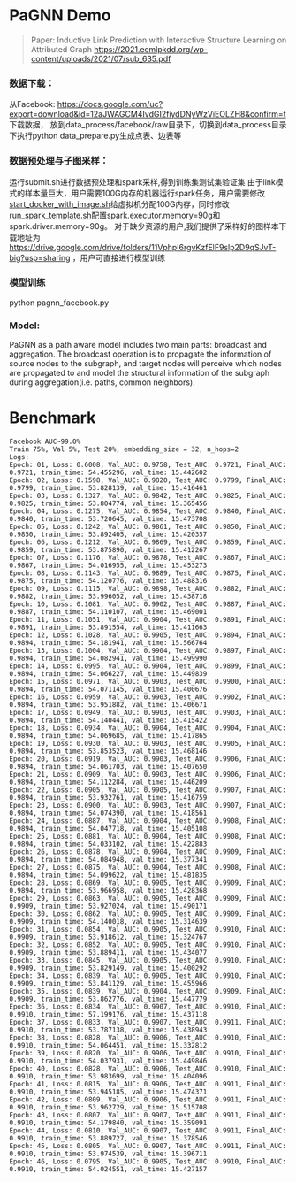 # PaGNN Demo

> Paper: Inductive Link Prediction with Interactive Structure Learning on Attributed Graph
https://2021.ecmlpkdd.org/wp-content/uploads/2021/07/sub_635.pdf

### 数据下载：

从Facebook: https://docs.google.com/uc?export=download&id=12aJWAGCM4IvdGI2fiydDNyWzViEOLZH8&confirm=t 下载数据，
放到data_process/facebook/raw目录下，切换到data_process目录下执行python data_prepare.py生成点表、边表等

### 数据预处理与子图采样：

运行submit.sh进行数据预处理和spark采样,得到训练集测试集验证集
由于link模式的样本量巨大，用户需要100G内存的机器运行spark任务，用户需要修改[start_docker_with_image.sh](../../../../docker/start_docker_with_image.sh)给虚拟机分配100G内存，同时修改[run_spark_template.sh](../run_spark_template.sh)配置spark.executor.memory=90g和spark.driver.memory=90g。
对于缺少资源的用户,我们提供了采样好的图样本下载地址为 https://drive.google.com/drive/folders/11VphpI6rgvKzfElF9slp2D9qSJvT-big?usp=sharing ，用户可直接进行模型训练

### 模型训练

python pagnn_facebook.py

### Model:

PaGNN as a path aware model includes two main parts: broadcast and aggregation. The broadcast operation is to propagate
the information of source nodes to the subgraph, and target nodes will perceive which nodes are propagated to and model
the structural information of the subgraph during aggregation(i.e. paths, common neighbors).

# Benchmark

```
Facebook AUC~99.0%
Train 75%, Val 5%, Test 20%, embedding_size = 32, n_hops=2
Logs:
Epoch: 01, Loss: 0.6008, Val_AUC: 0.9758, Test_AUC: 0.9721, Final_AUC: 0.9721, train_time: 54.455296, val_time: 15.442602
Epoch: 02, Loss: 0.1598, Val_AUC: 0.9820, Test_AUC: 0.9799, Final_AUC: 0.9799, train_time: 53.828139, val_time: 15.416461
Epoch: 03, Loss: 0.1327, Val_AUC: 0.9842, Test_AUC: 0.9825, Final_AUC: 0.9825, train_time: 53.804774, val_time: 15.365456
Epoch: 04, Loss: 0.1275, Val_AUC: 0.9854, Test_AUC: 0.9840, Final_AUC: 0.9840, train_time: 53.720645, val_time: 15.473708
Epoch: 05, Loss: 0.1242, Val_AUC: 0.9861, Test_AUC: 0.9850, Final_AUC: 0.9850, train_time: 53.892405, val_time: 15.420357
Epoch: 06, Loss: 0.1212, Val_AUC: 0.9869, Test_AUC: 0.9859, Final_AUC: 0.9859, train_time: 53.875890, val_time: 15.412267
Epoch: 07, Loss: 0.1176, Val_AUC: 0.9878, Test_AUC: 0.9867, Final_AUC: 0.9867, train_time: 54.016955, val_time: 15.453273
Epoch: 08, Loss: 0.1143, Val_AUC: 0.9889, Test_AUC: 0.9875, Final_AUC: 0.9875, train_time: 54.120776, val_time: 15.488316
Epoch: 09, Loss: 0.1115, Val_AUC: 0.9898, Test_AUC: 0.9882, Final_AUC: 0.9882, train_time: 53.996052, val_time: 15.438718
Epoch: 10, Loss: 0.1081, Val_AUC: 0.9902, Test_AUC: 0.9887, Final_AUC: 0.9887, train_time: 54.110107, val_time: 15.469001
Epoch: 11, Loss: 0.1051, Val_AUC: 0.9904, Test_AUC: 0.9891, Final_AUC: 0.9891, train_time: 53.891554, val_time: 15.411663
Epoch: 12, Loss: 0.1028, Val_AUC: 0.9905, Test_AUC: 0.9894, Final_AUC: 0.9894, train_time: 54.181941, val_time: 15.566764
Epoch: 13, Loss: 0.1004, Val_AUC: 0.9904, Test_AUC: 0.9897, Final_AUC: 0.9894, train_time: 54.082941, val_time: 15.499990
Epoch: 14, Loss: 0.0995, Val_AUC: 0.9904, Test_AUC: 0.9899, Final_AUC: 0.9894, train_time: 54.066227, val_time: 15.449839
Epoch: 15, Loss: 0.0971, Val_AUC: 0.9903, Test_AUC: 0.9900, Final_AUC: 0.9894, train_time: 54.071145, val_time: 15.400676
Epoch: 16, Loss: 0.0959, Val_AUC: 0.9903, Test_AUC: 0.9902, Final_AUC: 0.9894, train_time: 53.951882, val_time: 15.406671
Epoch: 17, Loss: 0.0949, Val_AUC: 0.9903, Test_AUC: 0.9903, Final_AUC: 0.9894, train_time: 54.140441, val_time: 15.415422
Epoch: 18, Loss: 0.0934, Val_AUC: 0.9904, Test_AUC: 0.9904, Final_AUC: 0.9894, train_time: 54.069685, val_time: 15.417865
Epoch: 19, Loss: 0.0930, Val_AUC: 0.9903, Test_AUC: 0.9905, Final_AUC: 0.9894, train_time: 53.853523, val_time: 15.468146
Epoch: 20, Loss: 0.0919, Val_AUC: 0.9903, Test_AUC: 0.9906, Final_AUC: 0.9894, train_time: 54.061703, val_time: 15.407650
Epoch: 21, Loss: 0.0909, Val_AUC: 0.9903, Test_AUC: 0.9906, Final_AUC: 0.9894, train_time: 54.112284, val_time: 15.446209
Epoch: 22, Loss: 0.0905, Val_AUC: 0.9905, Test_AUC: 0.9907, Final_AUC: 0.9894, train_time: 53.932761, val_time: 15.416759
Epoch: 23, Loss: 0.0900, Val_AUC: 0.9903, Test_AUC: 0.9907, Final_AUC: 0.9894, train_time: 54.074390, val_time: 15.418561
Epoch: 24, Loss: 0.0887, Val_AUC: 0.9904, Test_AUC: 0.9908, Final_AUC: 0.9894, train_time: 54.047718, val_time: 15.405108
Epoch: 25, Loss: 0.0881, Val_AUC: 0.9904, Test_AUC: 0.9908, Final_AUC: 0.9894, train_time: 54.033102, val_time: 15.422883
Epoch: 26, Loss: 0.0878, Val_AUC: 0.9904, Test_AUC: 0.9909, Final_AUC: 0.9894, train_time: 54.084948, val_time: 15.377341
Epoch: 27, Loss: 0.0875, Val_AUC: 0.9904, Test_AUC: 0.9908, Final_AUC: 0.9894, train_time: 54.099622, val_time: 15.481835
Epoch: 28, Loss: 0.0869, Val_AUC: 0.9905, Test_AUC: 0.9909, Final_AUC: 0.9894, train_time: 53.966958, val_time: 15.428368
Epoch: 29, Loss: 0.0863, Val_AUC: 0.9905, Test_AUC: 0.9909, Final_AUC: 0.9909, train_time: 53.927024, val_time: 15.490171
Epoch: 30, Loss: 0.0862, Val_AUC: 0.9905, Test_AUC: 0.9909, Final_AUC: 0.9909, train_time: 54.140018, val_time: 15.314639
Epoch: 31, Loss: 0.0854, Val_AUC: 0.9905, Test_AUC: 0.9910, Final_AUC: 0.9909, train_time: 53.918612, val_time: 15.324767
Epoch: 32, Loss: 0.0852, Val_AUC: 0.9905, Test_AUC: 0.9910, Final_AUC: 0.9909, train_time: 53.889411, val_time: 15.434077
Epoch: 33, Loss: 0.0845, Val_AUC: 0.9905, Test_AUC: 0.9910, Final_AUC: 0.9909, train_time: 53.829149, val_time: 15.400292
Epoch: 34, Loss: 0.0839, Val_AUC: 0.9905, Test_AUC: 0.9910, Final_AUC: 0.9909, train_time: 53.841129, val_time: 15.455966
Epoch: 35, Loss: 0.0839, Val_AUC: 0.9904, Test_AUC: 0.9909, Final_AUC: 0.9909, train_time: 53.862776, val_time: 15.447779
Epoch: 36, Loss: 0.0834, Val_AUC: 0.9907, Test_AUC: 0.9910, Final_AUC: 0.9910, train_time: 57.199176, val_time: 15.437118
Epoch: 37, Loss: 0.0833, Val_AUC: 0.9907, Test_AUC: 0.9911, Final_AUC: 0.9910, train_time: 53.787138, val_time: 15.438943
Epoch: 38, Loss: 0.0828, Val_AUC: 0.9906, Test_AUC: 0.9910, Final_AUC: 0.9910, train_time: 54.064451, val_time: 15.332812
Epoch: 39, Loss: 0.0820, Val_AUC: 0.9906, Test_AUC: 0.9910, Final_AUC: 0.9910, train_time: 54.037931, val_time: 15.449846
Epoch: 40, Loss: 0.0828, Val_AUC: 0.9906, Test_AUC: 0.9910, Final_AUC: 0.9910, train_time: 53.983699, val_time: 15.404096
Epoch: 41, Loss: 0.0815, Val_AUC: 0.9906, Test_AUC: 0.9911, Final_AUC: 0.9910, train_time: 53.945185, val_time: 15.474371
Epoch: 42, Loss: 0.0809, Val_AUC: 0.9906, Test_AUC: 0.9911, Final_AUC: 0.9910, train_time: 53.962729, val_time: 15.515708
Epoch: 43, Loss: 0.0807, Val_AUC: 0.9907, Test_AUC: 0.9911, Final_AUC: 0.9910, train_time: 54.179840, val_time: 15.359091
Epoch: 44, Loss: 0.0810, Val_AUC: 0.9907, Test_AUC: 0.9911, Final_AUC: 0.9910, train_time: 53.889727, val_time: 15.378546
Epoch: 45, Loss: 0.0805, Val_AUC: 0.9907, Test_AUC: 0.9911, Final_AUC: 0.9910, train_time: 53.974539, val_time: 15.396711
Epoch: 46, Loss: 0.0795, Val_AUC: 0.9905, Test_AUC: 0.9910, Final_AUC: 0.9910, train_time: 54.024551, val_time: 15.427157
```
